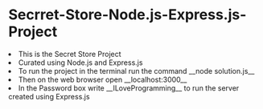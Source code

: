 # Secrret-Store-Node.js-Express.js-Project

<li>This is the Secret Store Project</li>
<li>Curated using Node.js and Express.js</li>
<li>To run the project in the terminal run the command __node solution.js__</li>
<li>Then on the web browser open __localhost:3000__</li>
<li>In the Password box write __ILoveProgramming__ to run the server created using Express.js</li>
